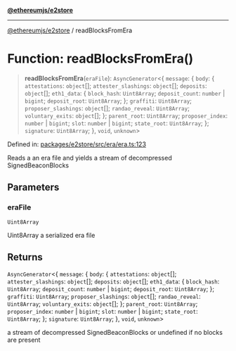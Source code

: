 [**@ethereumjs/e2store**](../README.md)

***

[@ethereumjs/e2store](../README.md) / readBlocksFromEra

# Function: readBlocksFromEra()

> **readBlocksFromEra**(`eraFile`): `AsyncGenerator`\<\{ `message`: \{ `body`: \{ `attestations`: `object`[]; `attester_slashings`: `object`[]; `deposits`: `object`[]; `eth1_data`: \{ `block_hash`: `Uint8Array`; `deposit_count`: `number` \| `bigint`; `deposit_root`: `Uint8Array`; \}; `graffiti`: `Uint8Array`; `proposer_slashings`: `object`[]; `randao_reveal`: `Uint8Array`; `voluntary_exits`: `object`[]; \}; `parent_root`: `Uint8Array`; `proposer_index`: `number` \| `bigint`; `slot`: `number` \| `bigint`; `state_root`: `Uint8Array`; \}; `signature`: `Uint8Array`; \}, `void`, `unknown`\>

Defined in: [packages/e2store/src/era/era.ts:123](https://github.com/ethereumjs/ethereumjs-monorepo/blob/master/packages/e2store/src/era/era.ts#L123)

Reads a an era file and yields a stream of decompressed SignedBeaconBlocks

## Parameters

### eraFile

`Uint8Array`

Uint8Array a serialized era file

## Returns

`AsyncGenerator`\<\{ `message`: \{ `body`: \{ `attestations`: `object`[]; `attester_slashings`: `object`[]; `deposits`: `object`[]; `eth1_data`: \{ `block_hash`: `Uint8Array`; `deposit_count`: `number` \| `bigint`; `deposit_root`: `Uint8Array`; \}; `graffiti`: `Uint8Array`; `proposer_slashings`: `object`[]; `randao_reveal`: `Uint8Array`; `voluntary_exits`: `object`[]; \}; `parent_root`: `Uint8Array`; `proposer_index`: `number` \| `bigint`; `slot`: `number` \| `bigint`; `state_root`: `Uint8Array`; \}; `signature`: `Uint8Array`; \}, `void`, `unknown`\>

a stream of decompressed SignedBeaconBlocks or undefined if no blocks are present
